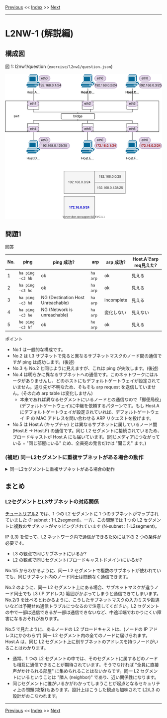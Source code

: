 <!-- HEADER -->
[Previous](../l2nw1/question.md) << [Index](../index.md) >> [Next](../l2nw2/question.md)

---
<!-- /HEADER -->

# L2NW-1 (解説編)

## 構成図

図 1: l2nw1/question (`exercise/l2nw1/question.json`)

![Topology](topology.drawio.svg)

## 問題1

回答

|No.| ping | ping 成功? | arp | arp 成功? | Host.Aでarp req見えた? |
|---|------|------------|-----|-----------|------------------------|
| 1 | `ha ping -c3 hb` | ok | `ha arp` | ok | 見える |
| 2 | `ha ping -c3 hc` | ok | `ha arp` | ok | 見える |
| 3 | `ha ping -c3 hd` | NG (Destination Host Unreachable) | `ha arp` | incomplete | 見える |
| 4 | `ha ping -c3 he` | NG (Network is unreachable) | `ha arp` | 変化しない | 見えない |
| 5 | `he ping -c3 hf` | ok | `he arp` | ok | 見える |

ポイント

* No.1 は一般的な構成です。
* No.2 は L3 サブネットで見ると異なるサブネットマスクのノード間の通信ですが ping は成功します。(後述)
* No.3 も No.2 と同じように見えますが、これは ping が失敗します。(後述)
* No.4 は明らかに異なるサブネットへの通信です。このネットワークにはルータがありませんし、どのホストにもデフォルトゲートウェイが設定されていません。送り先が不明なため、そもそも arp request を送信していません。(そのため arp table は変化しません)
  * 本来であれば異なるセグメントにいるノードとの通信なので「郵便局役」(デフォルトゲートウェイ)に中継を依頼するパターンです。もし Host.A にデフォルトゲートウェイが設定されていれば、デフォルトゲートウェイ IP の MAC アドレスを問い合わせる ARP リクエストを投げます。
* No.5 は Host.A (キャプチャ) とは異なるサブネットに属しているノード間 (Host.E → Host.F) の通信です。同じ L2 セグメントに接続されているため、ブロードキャストが Host.A にも届いています。(同じメディアにつながっている = "同じ部屋にいる" ため、全員宛の発言だけは "聞こえ" ます。)

### (補足) 同一L2セグメントに重複サブネットがある場合の動作

<details>

<summary>同一L2セグメントに重複サブネットがある場合の動作</summary>

Host.A, Host.C/D のサブネットについて改めて確認します。(図 1 も参照)

* 192.168.0.0/24 の範囲は 192.168.0.0-192.168.0.255 になります。(Host.A,B)
* 192.168.0.0/25 の範囲は 192.168.0.0-192.168.0.127 になります。(Host.C)
  * 192.168.0.0/24 の前半分のブロック
* 192.168.0.128/25 の範囲は 192.168.0.128-192.168.0.255 になります。(Host.D)
  * 192.168.0.0/24 の後半分のブロック

No.2 (Host.A → Host.C) は、ホストのサブネットマスクが異なっています。しかし通信はできました。

* Host.A から見ると、192.168.0.3 (Host.C) は同じサブネットにいるように見えます。そのため ARP request を送信して MAC アドレスを尋ねます。
* Host.C は Host.A と同じ L2 セグメントにいるため、ARP request (broadcast) を受け取ります。
  * ARP リクエストの中には、以下の情報が含まれていますが、それらにはサブネットマスクの情報は含まれません。(tcpdump ではそこまで詳しく表示されません)
    * リクエスト送信元 (Host.A) の IP アドレス : 192.168.0.1
    * リクエスト送信先 (Host.C) の IP アドレス : 192.168.0.3
  * そのため、Host.C は、自分のアドレスを尋ねられている、かつ、送信者 (Host.A) は自分の所属しているサブネットに所属しているように見えます。
  * Host.C は arp request が同一サブネットのノードから送信されたとみなすので、応答 (arp response) を返します。
* Host.A は arp response をうけとり、192.168.0.3 に対応する MAC アドレスが解決できたので、ping の送受信を行います。

No.3 (Host.A → Host.D) についても途中までは同様です。

* Host.A → 192.168.0.129 の MAC アドレスを尋ねる ARP request が送信されます。
* Host.D は ARP request を受信しますが、Host.D から見ると、送信元の 192.168.0.1 (Host.A) は自分とは異なるサブネットにいるように見えます。
* Host.D は自分がいるサブネットとは異なるサブネットにいる 192.168.0.1 (Host.A) へ応答するための中継先情報を持っていないので、何もパケットを送信しません。
  * Host.A は ARP request が返ってこないので、ARP テーブルが "incomplete" になります。Host.A から見ると同じサブネットにいるため ping を送信しようとしますが、MAC アドレスが解決できないのでタイムアウトになります。

No.3 動作については、Host.D → Host.A へ ping してみてください。Host.D から見ると別なサブネットに見えるため "Network is unreachable" となります。Host.A 視点・Host.D 視点でそれぞれ相手の見え方 (同じサブネットにいるように見えるか) が異なるため、通信できません。

:white_check_mark: No.3 について: Linux は ARP 応答する際にルーティングテーブルを参照して、ARP リクエスト送信元が解決するかなどをチェックしています。そのため、デフォルトルート等の有無によっても動作が変わったりもします。(参考: [Linux ARP応答のコーナーケースを攻める - Qiita](https://qiita.com/corestate55/items/ee67ccf2989111e5dc4f))

</details>

## まとめ

### L2セグメントとL3サブネットの対応関係

[チュートリアル2](../tutorial2/scenario.md) では、1 つの L2 セグメントに 1 つのサブネットがマップされていました (1-subnet : 1-L2segment)。一方、この問題では 1 つの L2 セグメントに複数のサブネットがマッピングされています (N-subnet : 1-L2segment)。

IP (L3) を使って、L2 ネットワーク内で通信ができるためには下の 2 つの条件が必要です。

* L3 の観点で同じサブネットにいるか?
* L2 の観点で同じセグメント(ブロードキャストドメイン)にいるか?

No.1/5 からわかるように、同一 L2 セグメントで複数のサブネットが使われていても、同じサブネット内のノード同士は問題なく通信できます。

No.2 のように、同一 L2 セグメント上にある場合、サブネットマスクが違うノード同士でも L3 (IP アドレス) 範囲がかぶってしまうと通信できてしまいます。No.2/3 を比べるとわかるように、こうしたサブネットマスクの入力ミスや勘違いなどは予期せぬ通信トラブルにつなるので注意してください。L2 セグメントの中で一部は通信できるが一部は通信できないなど、中途半端でわかりにくい障害になるおそれがあります。

No.5 で見たように、あるノードの L2 ブロードキャストは、(ノードの IP アドレスにかかわらず) 同一 L2 セグメント内の全てのノードに届けられます。Host.A は、同じ L2 セグメント上に別サブネットのアドレスを持つノードがいることはわかります。

* 通常、1 つの L2 セグメントの中では、そのセグメントに属するどのノードも相互に通信できることが期待されています。そうでなければ "全員に直接声がかけられる部屋" に集められることはないからです。同一 L2 セグメントにいるということは "隣人 (neighbor)" であり、近い関係性になります。
* 同じセグメントに誰がいるかがわかってしまうことが起点となるセキュリティ上の問題(攻撃)もあります。設計上はこうした観点も加味されて L2/L3 の設計がおこなわれます。

<!-- FOOTER -->

---

[Previous](../l2nw1/question.md) << [Index](../index.md) >> [Next](../l2nw2/question.md)
<!-- /FOOTER -->
